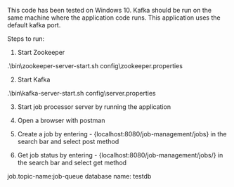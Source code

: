 This code has been tested on Windows 10. Kafka should be run on the same machine where the application code runs. This application uses the default kafka port.

Steps to run:

1) Start Zookeeper

.\bin\zookeeper-server-start.sh config\zookeeper.properties

2) Start Kafka

.\bin\kafka-server-start.sh config\server.properties

3) Start job processor server by running the application

4) Open a browser with postman

5) Create a job by entering - {localhost:8080/job-management/jobs} in the search bar and select post method 

6) Get job status by entering - {localhost:8080/job-management/jobs/<Job ID>} in the search bar and select get method



job.topic-name:job-queue
database name: testdb